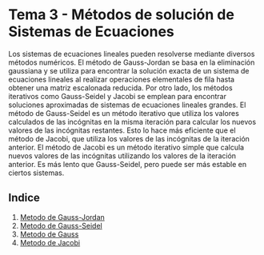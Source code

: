# Tema 3 - Métodos de solución de Sistemas de Ecuaciones

Los sistemas de ecuaciones lineales pueden resolverse mediante diversos métodos numéricos. El método de Gauss-Jordan se basa en la eliminación gaussiana y se utiliza para encontrar la solución exacta de un sistema de ecuaciones lineales al realizar operaciones elementales de fila hasta obtener una matriz escalonada reducida. Por otro lado, los métodos iterativos como Gauss-Seidel y Jacobi se emplean para encontrar soluciones aproximadas de sistemas de ecuaciones lineales grandes.
El método de Gauss-Seidel es un método iterativo que utiliza los valores calculados de las incógnitas en la misma iteración para calcular los nuevos valores de las incógnitas restantes. Esto lo hace más eficiente que el método de Jacobi, que utiliza los valores de las incógnitas de la iteración anterior.
El método de Jacobi es un método iterativo simple que calcula nuevos valores de las incógnitas utilizando los valores de la iteración anterior. Es más lento que Gauss-Seidel, pero puede ser más estable en ciertos sistemas.

## Indice
1. [Metodo de Gauss-Jordan](Metodos/Tema_3/Gauss_Jordan/Gauss_Jordan.md)
2. [Metodo de Gauss-Seidel](Metodos/Tema_3/Metodo_Gauss-seidel.md)
3. [Metodo de Gauss](Metodos/Tema_3/Metodo_Gauss.md)
4. [Metodo de Jacobi](Metodos/Tema_3/Metodo_Jacobi.md)
